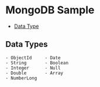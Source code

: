 # MongoDB Sample

* [Data Type](#data-types)

## Data Types

```
- ObjectId     - Date
- String       - Boolean
- Integer      - Null
- Double       - Array
- NumberLong
```
